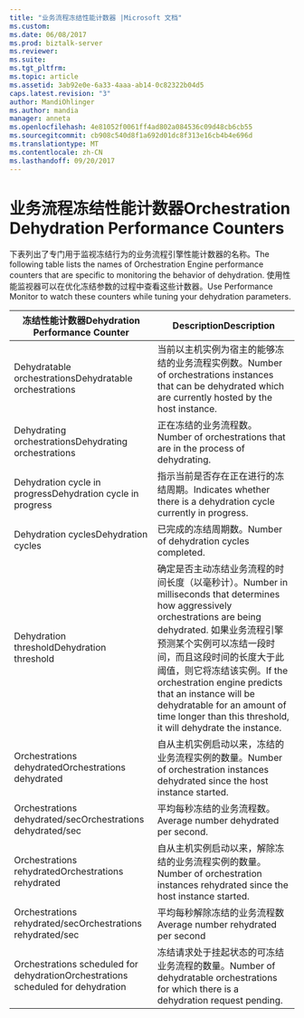 ```yaml
---
title: "业务流程冻结性能计数器 |Microsoft 文档"
ms.custom: 
ms.date: 06/08/2017
ms.prod: biztalk-server
ms.reviewer: 
ms.suite: 
ms.tgt_pltfrm: 
ms.topic: article
ms.assetid: 3ab92e0e-6a33-4aaa-ab14-0c82322b04d5
caps.latest.revision: "3"
author: MandiOhlinger
ms.author: mandia
manager: anneta
ms.openlocfilehash: 4e81052f0061ff4ad802a084536c09d48cb6cb55
ms.sourcegitcommit: cb908c540d8f1a692d01dc8f313e16cb4b4e696d
ms.translationtype: MT
ms.contentlocale: zh-CN
ms.lasthandoff: 09/20/2017
---
```

# <a name="orchestration-dehydration-performance-counters"></a><span data-ttu-id="2335c-102">业务流程冻结性能计数器</span><span class="sxs-lookup"><span data-stu-id="2335c-102">Orchestration Dehydration Performance Counters</span></span>
<span data-ttu-id="2335c-103">下表列出了专门用于监视冻结行为的业务流程引擎性能计数器的名称。</span><span class="sxs-lookup"><span data-stu-id="2335c-103">The following table lists the names of Orchestration Engine performance counters that are specific to monitoring the behavior of dehydration.</span></span> <span data-ttu-id="2335c-104">使用性能监视器可以在优化冻结参数的过程中查看这些计数器。</span><span class="sxs-lookup"><span data-stu-id="2335c-104">Use Performance Monitor to watch these counters while tuning your dehydration parameters.</span></span>  
  
|<span data-ttu-id="2335c-105">冻结性能计数器</span><span class="sxs-lookup"><span data-stu-id="2335c-105">Dehydration Performance Counter</span></span>|<span data-ttu-id="2335c-106">Description</span><span class="sxs-lookup"><span data-stu-id="2335c-106">Description</span></span>|  
|-------------------------------------|-----------------|  
|<span data-ttu-id="2335c-107">Dehydratable orchestrations</span><span class="sxs-lookup"><span data-stu-id="2335c-107">Dehydratable orchestrations</span></span>|<span data-ttu-id="2335c-108">当前以主机实例为宿主的能够冻结的业务流程实例数。</span><span class="sxs-lookup"><span data-stu-id="2335c-108">Number of orchestrations instances that can be dehydrated which are currently hosted by the host instance.</span></span>|  
|<span data-ttu-id="2335c-109">Dehydrating orchestrations</span><span class="sxs-lookup"><span data-stu-id="2335c-109">Dehydrating orchestrations</span></span>|<span data-ttu-id="2335c-110">正在冻结的业务流程数。</span><span class="sxs-lookup"><span data-stu-id="2335c-110">Number of orchestrations that are in the process of dehydrating.</span></span>|  
|<span data-ttu-id="2335c-111">Dehydration cycle in progress</span><span class="sxs-lookup"><span data-stu-id="2335c-111">Dehydration cycle in progress</span></span>|<span data-ttu-id="2335c-112">指示当前是否存在正在进行的冻结周期。</span><span class="sxs-lookup"><span data-stu-id="2335c-112">Indicates whether there is a dehydration cycle currently in progress.</span></span>|  
|<span data-ttu-id="2335c-113">Dehydration cycles</span><span class="sxs-lookup"><span data-stu-id="2335c-113">Dehydration cycles</span></span>|<span data-ttu-id="2335c-114">已完成的冻结周期数。</span><span class="sxs-lookup"><span data-stu-id="2335c-114">Number of dehydration cycles completed.</span></span>|  
|<span data-ttu-id="2335c-115">Dehydration threshold</span><span class="sxs-lookup"><span data-stu-id="2335c-115">Dehydration threshold</span></span>|<span data-ttu-id="2335c-116">确定是否主动冻结业务流程的时间长度（以毫秒计）。</span><span class="sxs-lookup"><span data-stu-id="2335c-116">Number in milliseconds that determines how aggressively orchestrations are being dehydrated.</span></span> <span data-ttu-id="2335c-117">如果业务流程引擎预测某个实例可以冻结一段时间，而且这段时间的长度大于此阈值，则它将冻结该实例。</span><span class="sxs-lookup"><span data-stu-id="2335c-117">If the orchestration engine predicts that an instance will be dehydratable for an amount of time longer than this threshold, it will dehydrate the instance.</span></span>|  
|<span data-ttu-id="2335c-118">Orchestrations dehydrated</span><span class="sxs-lookup"><span data-stu-id="2335c-118">Orchestrations dehydrated</span></span>|<span data-ttu-id="2335c-119">自从主机实例启动以来，冻结的业务流程实例的数量。</span><span class="sxs-lookup"><span data-stu-id="2335c-119">Number of orchestration instances dehydrated since the host instance started.</span></span>|  
|<span data-ttu-id="2335c-120">Orchestrations dehydrated/sec</span><span class="sxs-lookup"><span data-stu-id="2335c-120">Orchestrations dehydrated/sec</span></span>|<span data-ttu-id="2335c-121">平均每秒冻结的业务流程数。</span><span class="sxs-lookup"><span data-stu-id="2335c-121">Average number dehydrated per second.</span></span>|  
|<span data-ttu-id="2335c-122">Orchestrations rehydrated</span><span class="sxs-lookup"><span data-stu-id="2335c-122">Orchestrations rehydrated</span></span>|<span data-ttu-id="2335c-123">自从主机实例启动以来，解除冻结的业务流程实例的数量。</span><span class="sxs-lookup"><span data-stu-id="2335c-123">Number of orchestration instances rehydrated since the host instance started.</span></span>|  
|<span data-ttu-id="2335c-124">Orchestrations rehydrated/sec</span><span class="sxs-lookup"><span data-stu-id="2335c-124">Orchestrations rehydrated/sec</span></span>|<span data-ttu-id="2335c-125">平均每秒解除冻结的业务流程数</span><span class="sxs-lookup"><span data-stu-id="2335c-125">Average number rehydrated per second</span></span>|  
|<span data-ttu-id="2335c-126">Orchestrations scheduled for dehydration</span><span class="sxs-lookup"><span data-stu-id="2335c-126">Orchestrations scheduled for dehydration</span></span>|<span data-ttu-id="2335c-127">冻结请求处于挂起状态的可冻结业务流程的数量。</span><span class="sxs-lookup"><span data-stu-id="2335c-127">Number of dehydratable orchestrations for which there is a dehydration request pending.</span></span>|